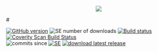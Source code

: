 <p align="center">
 <a href="http://www.nikse.dk/SubtitleEdit" ><img src="https://github.com/diomed/subtitleedit/blob/master/subtitle_edit.png"></a>

</p>
#&nbsp;


[![GitHub version](https://img.shields.io/github/release/SubtitleEdit/subtitleedit.svg)](https://github.com/SubtitleEdit/subtitleedit)
![SE number of downloads](https://img.shields.io/github/downloads/subtitleedit/subtitleedit/latest/total.svg)
[![Build status](https://img.shields.io/appveyor/ci/SubtitleEdit/subtitleedit/master.svg)](https://ci.appveyor.com/project/SubtitleEdit/subtitleedit/branch/master)
[![Coverity Scan Build Status](https://img.shields.io/coverity/scan/2562.svg)](https://scan.coverity.com/projects/2562)  
![commits since](https://img.shields.io/github/commits-since/SubtitleEdit/subtitleedit/3.4.13.svg) [![SE](https://img.shields.io/badge/SUBTITLE%20EDIT-join%20chat-blue.svg)](https://gitter.im/SubtitleEdit/subtitleedit "Subtitle Edit Gitter Chatroom")
[![download latest release](https://img.shields.io/badge/SUBTITLE%20EDIT-download-000F39.svg)](https://github.com/SubtitleEdit/subtitleedit/releases/latest) 
